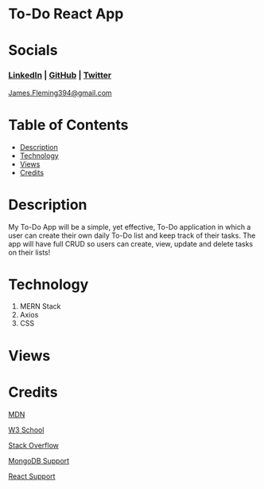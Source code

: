 # To-Do React App

# Socials

### [LinkedIn](https://www.linkedin.com/in/james--fleming/) | [GitHub](https://github.com/James-fleming394) | [Twitter](https://twitter.com/jflem394) 

James.Fleming394@gmail.com

# Table of Contents

- [Description](#description)
- [Technology](#technology)
- [Views](#views)
- [Credits](#credits)



# Description

My To-Do App will be a simple, yet effective, To-Do application in which a user can create their own daily To-Do list and keep track of their tasks.  The app will have full CRUD so users can create, view, update and delete tasks on their lists! 


# Technology

1. MERN Stack
2. Axios
3. CSS

# Views

# Credits

[MDN](https://developer.mozilla.org/en-US/)

[W3 School](https://www.w3schools.com/)

[Stack Overflow](https://stackoverflow.com/)

[MongoDB Support](https://www.mongodb.com/home)

[React Support](https://reactjs.org/community/support.html)


